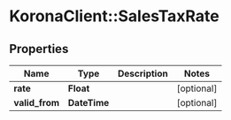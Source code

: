 # KoronaClient::SalesTaxRate

## Properties
Name | Type | Description | Notes
------------ | ------------- | ------------- | -------------
**rate** | **Float** |  | [optional] 
**valid_from** | **DateTime** |  | [optional] 


